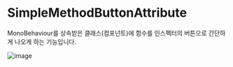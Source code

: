 # SimpleMethodButtonAttribute
MonoBehaviour를 상속받은 클래스(컴포넌트)에 함수를 인스펙터의 버튼으로 간단하게 나오게 하는 기능입니다.

![image](https://github.com/AnSSa1996/SimpleMethodButtonAttribute/assets/48550461/0cc06e7a-f9e8-4ada-af19-30fea04ab64d)
